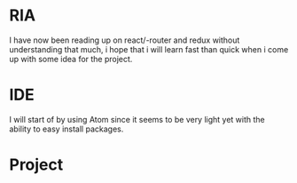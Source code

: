 # RIA
I have now been reading up on react/-router and redux without understanding that much, i hope that i will learn fast than quick when i come up with some idea for the project.

# IDE
I will start of by using Atom since it seems to be very light yet with the ability to easy install packages.

# Project
